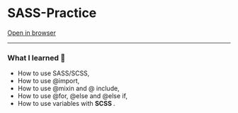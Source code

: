 # SASS-Practice

[Open in browser](https://emreozturanli.github.io/SASS-Practice/)

<hr>

### What I learned 🔻

* How to use SASS/SCSS,
* How to use @import,
* How to use @mixin and @ include,
* How to use @for, @else and @else if,
* How to use variables  with <strong>SCSS </strong>.
